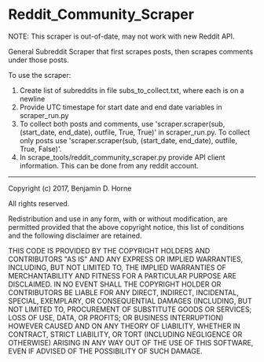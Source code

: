 # Reddit_Community_Scraper

NOTE: This scraper is out-of-date, may not work with new Reddit API. 

General Subreddit Scraper that first scrapes posts, then scrapes comments under those posts. 

To use the scraper:

1. Create list of subreddits in file subs_to_collect.txt, where each is on a newline
2. Provide UTC timestape for start date and end date variables in scraper_run.py
3. To collect both posts and comments, use 'scraper.scraper(sub, (start_date, end_date), outfile, True, True)' in scraper_run.py. To collect only posts use 'scraper.scraper(sub, (start_date, end_date), outfile, True, False)'.
4. In scrape_tools/reddit_community_scraper.py provide API client information. This can be done from any reddit account. 

----------------------------------------------------------------------------------------------------------------------------------------

Copyright (c) 2017, Benjamin D. Horne

All rights reserved.

Redistribution and use in any form, with or without modification, are permitted provided that the above copyright notice, this list of conditions and the following disclaimer are retained.

THIS CODE IS PROVIDED BY THE COPYRIGHT HOLDERS AND CONTRIBUTORS "AS IS" AND ANY EXPRESS OR IMPLIED WARRANTIES, INCLUDING, BUT NOT LIMITED TO, THE IMPLIED WARRANTIES OF MERCHANTABILITY AND FITNESS FOR A PARTICULAR PURPOSE ARE DISCLAIMED. IN NO EVENT SHALL THE COPYRIGHT HOLDER OR CONTRIBUTORS BE LIABLE FOR ANY DIRECT, INDIRECT, INCIDENTAL, SPECIAL, EXEMPLARY, OR CONSEQUENTIAL DAMAGES (INCLUDING, BUT NOT LIMITED TO, PROCUREMENT OF SUBSTITUTE GOODS OR SERVICES; LOSS OF USE, DATA, OR PROFITS; OR BUSINESS INTERRUPTION) HOWEVER CAUSED AND ON ANY THEORY OF LIABILITY, WHETHER IN CONTRACT, STRICT LIABILITY, OR TORT (INCLUDING NEGLIGENCE OR OTHERWISE) ARISING IN ANY WAY OUT OF THE USE OF THIS SOFTWARE, EVEN IF ADVISED OF THE POSSIBILITY OF SUCH DAMAGE.
